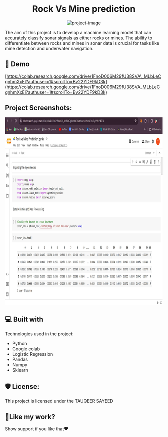 <h1 align="center" id="title">Rock Vs Mine prediction</h1>

<p align="center"><img src="https://socialify.git.ci/TauqeerSayeed/Rock_vs_Mine-Prediction/image?description=1&amp;font=Raleway&amp;forks=1&amp;issues=1&amp;language=1&amp;name=1&amp;owner=1&amp;pattern=Plus&amp;pulls=1&amp;stargazers=1&amp;theme=Auto" alt="project-image"></p>

<p id="description">The aim of this project is to develop a machine learning model that can accurately classify sonar signals as either rocks or mines. The ability to differentiate between rocks and mines in sonar data is crucial for tasks like mine detection and underwater navigation.</p>

<h2>🚀 Demo</h2>

[https://colab.research.google.com/drive/1FnoD006M29fU38SVA\_MLbLeCgnhmXxEl?authuser=1#scrollTo=By22YDF9kD3k](https://colab.research.google.com/drive/1FnoD006M29fU38SVA_MLbLeCgnhmXxEl?authuser=1#scrollTo=By22YDF9kD3k)

<h2>Project Screenshots:</h2>

<img src="https://github.com/TauqeerSayeed/Rock_vs_Mine-Prediction/blob/main/rockvs%20mine%20colab%20screenshot.jpg" alt="project-screenshot" width="800" height="600/">

  
  
<h2>💻 Built with</h2>

Technologies used in the project:

*   Python
*   Google colab
*   Logistic Regression
*   Pandas
*   Numpy
*   Sklearn

<h2>🛡️ License:</h2>

This project is licensed under the TAUQEER SAYEED

<h2>💖Like my work?</h2>

Show support if you like that❤

